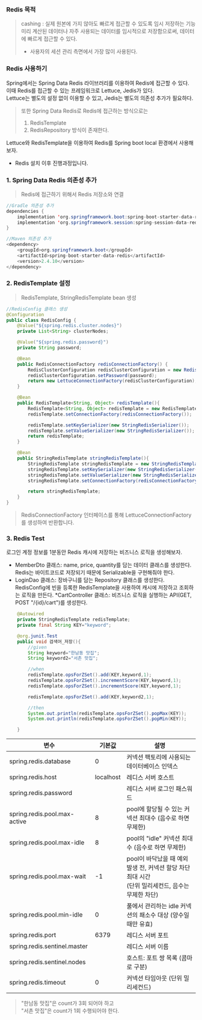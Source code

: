 ### Redis 목적
> cashing : 실제 원본에 가지 않아도 빠르게 접근할 수 있도록 임시 저장하는 기능 <br>
> 미리 계산된 데이터나 자주 사용되는 데이터를 임시적으로 저장함으로써, 데이터에 빠르게 접근할 수 있다.
> * 사용자의 세션 관리 측면에서 가장 많이 사용된다.

### Redis 사용하기
Spring에서는 Spring Data Redis 라이브러리를 이용하여 Redis에 접근할 수 있다. <br>
이때 Redis를 접근할 수 있는 프레임워크로 Lettuce, Jedis가 있다. <br>
Lettuce는 별도의 설정 없이 이용할 수 있고, Jedis는 별도의 의존성 추가가 필요하다.

> 또한 Spring Data Redis로 Redis에 접근하는 방식으로는
> 1. RedisTemplate
> 2. RedisRepository
> 방식이 존재한다.

Lettuce와 RedisTemplate을 이용하여 Redis를 Spring boot local 환경에서 사용해보자.

* Redis 설치 이후 진행과정입니다.

### 1. Spring Data Redis 의존성 추가
>  Redis에 접근하기 위해서 Redis 저장소와 연결
```java
//Gradle 의존성 추가
dependencies {
    implementation 'org.springframework.boot:spring-boot-starter-data-redis' // spring에서 redis에 대한 의존성
    implementation 'org.springframework.session:spring-session-data-redis' // spring에서 redis를 session storage로 사용하기 위한 의존성
}
```
```java
//Maven 의존성 추가
<dependency>
    <groupId>org.springframework.boot</groupId>
    <artifactId>spring-boot-starter-data-redis</artifactId>
    <version>2.4.10</version>
</dependency>
```

### 2. RedisTemplate 설정
> RedisTemplate, StringRedisTemplate bean 생성
```java
//RedisConfig 클래스 생성
@Configuration
public class RedisConfig {
    @Value("${spring.redis.cluster.nodes}")
    private List<String> clusterNodes;

    @Value("${spring.redis.password}")
    private String password;

    @Bean
    public RedisConnectionFactory redisConnectionFactory() {
        RedisClusterConfiguration redisClusterConfiguration = new RedisClusterConfiguration(clusterNodes);
        redisClusterConfiguration.setPassword(password);
        return new LettuceConnectionFactory(redisClusterConfiguration);
    }

    @Bean
    public RedisTemplate<String, Object> redisTemplate(){
        RedisTemplate<String, Object> redisTemplate = new RedisTemplate<>();
        redisTemplate.setConnectionFactory(redisConnectionFactory());

        redisTemplate.setKeySerializer(new StringRedisSerializer());
        redisTemplate.setValueSerializer(new StringRedisSerializer());
        return redisTemplate;
    }

    @Bean
    public StringRedisTemplate stringRedisTemplate(){
        StringRedisTemplate stringRedisTemplate = new StringRedisTemplate();
        stringRedisTemplate.setKeySerializer(new StringRedisSerializer());
        stringRedisTemplate.setValueSerializer(new StringRedisSerializer());
        stringRedisTemplate.setConnectionFactory(redisConnectionFactory());

        return stringRedisTemplate;
    }
}
```
> RedisConnectionFactory 인터페이스를 통해 LettuceConnectionFactory를 생성하여 반환합니다.

### 3. Redis Test
로그인 계정 정보를 1분동안 Redis 캐시에 저장하는 비즈니스 로직을 생성해보자.
* MemberDto 클래스: name, price, quantity를 담는 데이터 클래스를 생성한다. Redis는 바이트코드로 저장되기 때문에 Serializable을 구현해줘야 한다.
* LoginDao 클래스: 장바구니를 담는 Repository 클래스를 생성한다. RedisConfig에 빈을 등록한 RedisTemplate을 사용하여 캐시에 저장하고 조회하는 로직을 만든다.
*CartController 클래스: 비즈니스 로직을 실행하는 API(GET, POST "/{id}/cart")를 생성한다.


```java
    @Autowired
    private StringRedisTemplate redisTemplate;
    private final String KEY="keyword";

    @org.junit.Test
    public void 검색어_저장(){
        //given
        String keyword="한남동 맛집";
        String keyword2="서촌 맛집";

        //when
        redisTemplate.opsForZSet().add(KEY,keyword,1);
        redisTemplate.opsForZSet().incrementScore(KEY,keyword,1);
        redisTemplate.opsForZSet().incrementScore(KEY,keyword,1);

        redisTemplate.opsForZSet().add(KEY,keyword2,1);

        //then
        System.out.println(redisTemplate.opsForZSet().popMax(KEY));
        System.out.println(redisTemplate.opsForZSet().popMin(KEY));

    }
```


| 변수 | 기본값 | 설명 |
| ------------ | ------------- | ------------- |
| spring.redis.database | 0 | 커넥션 팩토리에 사용되는 데이터베이스 인덱스 |
| spring.redis.host | localhost | 레디스 서버 호스트 |
| spring.redis.password |  | 레디스 서버 로그인 패스워드 |
| spring.redis.pool.max-active | 8 | pool에 할당될 수 있는 커넥션 최대수 (음수로 하면 무제한) |
| spring.redis.pool.max-idle | 8 | pool의 "idle" 커넥션 최대수 (음수로 하면 무제한) |
| spring.redis.pool.max-wait | -1 | pool이 바닥났을 때 예외 발생 전, 커넥션 할당 차단 최대 시간 <br> (단위 밀리세컨드, 음수는 무제한 차단) |
| spring.redis.pool.min-idle | 0 | 풀에서 관리하는 idle 커넥션의 쵀소수 대상 (양수일 때만 유효) |
| spring.redis.port | 6379 | 레디스 서버 포트 |
| spring.redis.sentinel.master |  | 레디스 서버 이름 |
| spring.redis.sentinel.nodes |  | 호스트: 포트 쌍 목록 (콤마로 구분) |
| spring.redis.timeout | 0 | 커넥션 타임아웃 (단위 밀리세컨드) |



> "한남동 맛집"은 count가 3회 되어야 하고 <br>
> "서촌 맛집"은 count가 1회 수행되어야 한다.


